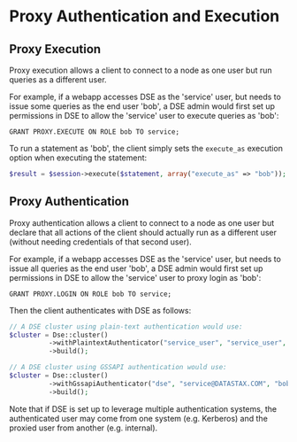 # Proxy Authentication and Execution

## Proxy Execution
Proxy execution allows a client to connect to a node as one user but run queries as a different user.

For example, if a webapp accesses DSE as the 'service' user, but needs to issue some queries as the end user 'bob',
a DSE admin would first set up permissions in DSE to allow the 'service' user to execute queries as 'bob':

```
GRANT PROXY.EXECUTE ON ROLE bob TO service;
```

To run a statement as 'bob', the client simply sets the `execute_as` execution option when executing the statement:

```php
$result = $session->execute($statement, array("execute_as" => "bob"));
```

## Proxy Authentication
Proxy authentication allows a client to connect to a node as one user but declare that all actions of the client should
actually run as a different user (without needing credentials of that second user).

For example, if a webapp accesses DSE as the 'service' user, but needs to issue all queries as the end user 'bob',
a DSE admin would first set up permissions in DSE to allow the 'service' user to proxy login as 'bob':

```
GRANT PROXY.LOGIN ON ROLE bob TO service;
```

Then the client authenticates with DSE as follows:

```php
// A DSE cluster using plain-text authentication would use:
$cluster = Dse::cluster()
          ->withPlaintextAuthenticator("service_user", "service_user", "bob")
          ->build();

// A DSE cluster using GSSAPI authentication would use:
$cluster = Dse::cluster()
          ->withGssapiAuthenticator("dse", "service@DATASTAX.COM", "bob")
          ->build();
```

Note that if DSE is set up to leverage multiple authentication systems, the authenticated user may come from one system
(e.g. Kerberos) and the proxied user from another (e.g. internal).